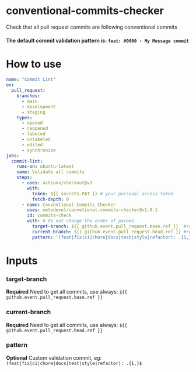 # conventional-commits-checker
Check that all pull request commits are following conventional commits

#### The default commit validation pattern is: `feat: #0000 - My Message commit`

# How to use
```yml
name: "Commit Lint"
on:
  pull_request:
    branches:
      - main
      - development
      - staging
    types:
      - opened
      - reopened
      - labeled
      - unlabeled
      - edited
      - synchronize
jobs:
  commit-lint:
    runs-on: ubuntu-latest
    name: Validate all commits
    steps:
      - uses: actions/checkout@v3
        with:
          token: ${{ secrets.PAT }} # your personal access token
          fetch-depth: 0
      - name: Conventional Commits Checker
        uses: netodevel/convetional-commits-checker@v1.0.1
        id: commits-check
        with: # do not change the order of params
          target-branch: ${{ github.event.pull_request.base.ref }}  #required
          current-branch: ${{ github.event.pull_request.head.ref }} #required
          pattern: '(feat|fix|ci|chore|docs|test|style|refactor): .{1,}$' #optional custom validation commit
```


# Inputs

### target-branch

**Required** Need to get all commits, use always:  `${{ github.event.pull_request.base.ref }}`

### current-branch
**Required** Need to get all commits, use always:  `${{ github.event.pull_request.head.ref }}`

### pattern
**Optional** Custom validation commit, eg: `(feat|fix|ci|chore|docs|test|style|refactor): .{1,}$`



